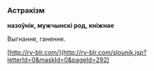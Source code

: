 ### Астракізм
**назоўнік, мужчынскі род, кніжнае**

Выгнанне, ганенне.

<a rel="author">[http://rv-blr.com/](http://rv-blr.com/slounik.jsp?letterId=0&maskId=0&pageId=292)</a>
